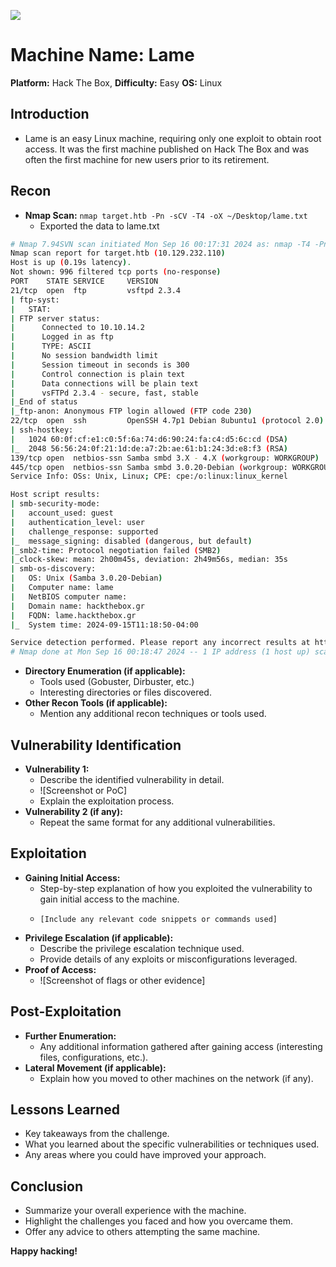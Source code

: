 ![](../Pasted%20image%2020240916000429.png)
# Machine Name: Lame
**Platform:** Hack The Box, 
**Difficulty:** Easy
**OS:** Linux

## Introduction

* Lame is an easy Linux machine, requiring only one exploit to obtain root access. It was the first machine published on Hack The Box and was often the first machine for new users prior to its retirement.
## Recon

* **Nmap Scan:**
`nmap target.htb -Pn -sCV -T4 -oX ~/Desktop/lame.txt`
	- Exported the data to lame.txt

```bash
# Nmap 7.94SVN scan initiated Mon Sep 16 00:17:31 2024 as: nmap -T4 -Pn -sVC -oN /home/markryo/Desktop/lame.txt target.htb
Nmap scan report for target.htb (10.129.232.110)
Host is up (0.19s latency).
Not shown: 996 filtered tcp ports (no-response)
PORT    STATE SERVICE     VERSION
21/tcp  open  ftp         vsftpd 2.3.4
| ftp-syst: 
|   STAT: 
| FTP server status:
|      Connected to 10.10.14.2
|      Logged in as ftp
|      TYPE: ASCII
|      No session bandwidth limit
|      Session timeout in seconds is 300
|      Control connection is plain text
|      Data connections will be plain text
|      vsFTPd 2.3.4 - secure, fast, stable
|_End of status
|_ftp-anon: Anonymous FTP login allowed (FTP code 230)
22/tcp  open  ssh         OpenSSH 4.7p1 Debian 8ubuntu1 (protocol 2.0)
| ssh-hostkey: 
|   1024 60:0f:cf:e1:c0:5f:6a:74:d6:90:24:fa:c4:d5:6c:cd (DSA)
|_  2048 56:56:24:0f:21:1d:de:a7:2b:ae:61:b1:24:3d:e8:f3 (RSA)
139/tcp open  netbios-ssn Samba smbd 3.X - 4.X (workgroup: WORKGROUP)
445/tcp open  netbios-ssn Samba smbd 3.0.20-Debian (workgroup: WORKGROUP)
Service Info: OSs: Unix, Linux; CPE: cpe:/o:linux:linux_kernel

Host script results:
| smb-security-mode: 
|   account_used: guest
|   authentication_level: user
|   challenge_response: supported
|_  message_signing: disabled (dangerous, but default)
|_smb2-time: Protocol negotiation failed (SMB2)
|_clock-skew: mean: 2h00m45s, deviation: 2h49m56s, median: 35s
| smb-os-discovery: 
|   OS: Unix (Samba 3.0.20-Debian)
|   Computer name: lame
|   NetBIOS computer name: 
|   Domain name: hackthebox.gr
|   FQDN: lame.hackthebox.gr
|_  System time: 2024-09-15T11:18:50-04:00

Service detection performed. Please report any incorrect results at https://nmap.org/submit/ .
# Nmap done at Mon Sep 16 00:18:47 2024 -- 1 IP address (1 host up) scanned in 76.13 seconds

```

* **Directory Enumeration (if applicable):**
    * Tools used (Gobuster, Dirbuster, etc.)
    * Interesting directories or files discovered.
* **Other Recon Tools (if applicable):**
    * Mention any additional recon techniques or tools used.

## Vulnerability Identification

* **Vulnerability 1:**
    * Describe the identified vulnerability in detail.
    * ![Screenshot or PoC]
    * Explain the exploitation process.
* **Vulnerability 2 (if any):**
    * Repeat the same format for any additional vulnerabilities.

## Exploitation

* **Gaining Initial Access:**
    * Step-by-step explanation of how you exploited the vulnerability to gain initial access to the machine.
    * ```
      [Include any relevant code snippets or commands used]
      ```
* **Privilege Escalation (if applicable):**
    * Describe the privilege escalation technique used.
    * Provide details of any exploits or misconfigurations leveraged.
* **Proof of Access:**
    * ![Screenshot of flags or other evidence]

## Post-Exploitation

* **Further Enumeration:**
    * Any additional information gathered after gaining access (interesting files, configurations, etc.).
* **Lateral Movement (if applicable):**
    * Explain how you moved to other machines on the network (if any).

## Lessons Learned

* Key takeaways from the challenge.
* What you learned about the specific vulnerabilities or techniques used.
* Any areas where you could have improved your approach.

## Conclusion

* Summarize your overall experience with the machine.
* Highlight the challenges you faced and how you overcame them.
* Offer any advice to others attempting the same machine.

**Happy hacking!**